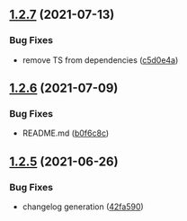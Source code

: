 ## [1.2.7](https://github.com/denisstasyev/rollup-plugin-inline-code/compare/v1.2.6...v1.2.7) (2021-07-13)


### Bug Fixes

* remove TS from dependencies ([c5d0e4a](https://github.com/denisstasyev/rollup-plugin-inline-code/commit/c5d0e4ae8a5368c174475dff238ed65e9477e9b1))

## [1.2.6](https://github.com/denisstasyev/rollup-plugin-inline-code/compare/v1.2.5...v1.2.6) (2021-07-09)


### Bug Fixes

* README.md ([b0f6c8c](https://github.com/denisstasyev/rollup-plugin-inline-code/commit/b0f6c8c0a487181a688a2d0258e5b77718527914))

## [1.2.5](https://github.com/denisstasyev/rollup-plugin-inline-code/compare/v1.2.4...v1.2.5) (2021-06-26)


### Bug Fixes

* changelog generation ([42fa590](https://github.com/denisstasyev/rollup-plugin-inline-code/commit/42fa590da5afc7937636e1da9ef2f63a65439d3d))
